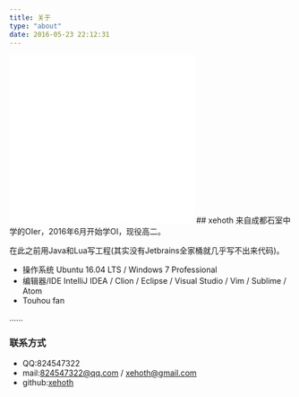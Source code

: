 ```yaml
---
title: 关于
type: "about"
date: 2016-05-23 22:12:31
---
```

<iframe frameborder="no" border="0" marginwidth="0" marginheight="0" width=330 height=300 src="//music.163.com/outchain/player?type=0&id=391387277&auto=1&height=430"></iframe>
## xehoth
来自成都石室中学的OIer，2016年6月开始学OI，现役高二。

在此之前用Java和Lua写工程(其实没有Jetbrains全家桶就几乎写不出来代码)。

- 操作系统 Ubuntu 16.04 LTS / Windows 7 Professional
- 编辑器/IDE IntelliJ IDEA / Clion / Eclipse / Visual Studio / Vim / Sublime / Atom
- Touhou fan

......

### 联系方式
- QQ:824547322
- mail:824547322@qq.com / xehoth@gmail.com
- github:[xehoth](https://github.com/XeHoTh)